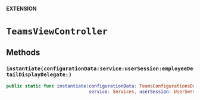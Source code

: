 **EXTENSION**

# `TeamsViewController`

## Methods
### `instantiate(configurationData:service:userSession:employeeDetailDisplayDelegate:)`

```swift
public static func instantiate(configurationData: TeamsConfigurationsData,
                               service: Services, userSession: UserServices, employeeDetailDisplayDelegate : @escaping EmployeeDetailDisplayDelegate) -> Self
```
